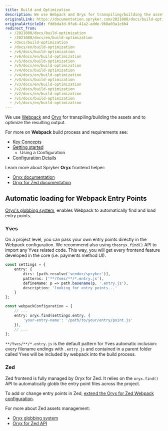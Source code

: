 ```yaml
---
title: Build and Optimization
description: We use Webpack and Oryx for transpiling/building the assets and to optimize the resulting output.
originalLink: https://documentation.spryker.com/2021080/docs/build-optimization
originalArticleId: fddbda3d-9fa6-41a2-adde-968a03a1c6b4
redirect_from:
  - /2021080/docs/build-optimization
  - /2021080/docs/en/build-optimization
  - /docs/build-optimization
  - /docs/en/build-optimization
  - /v6/docs/build-optimization
  - /v6/docs/en/build-optimization
  - /v5/docs/build-optimization
  - /v5/docs/en/build-optimization
  - /v4/docs/build-optimization
  - /v4/docs/en/build-optimization
  - /v3/docs/build-optimization
  - /v3/docs/en/build-optimization
  - /v2/docs/build-optimization
  - /v2/docs/en/build-optimization
  - /v1/docs/build-optimization
  - /v1/docs/en/build-optimization
---
```


We use [Webpack](https://webpack.js.org/) and [Oryx](/docs/scos/dev/front-end-development/zed/oryx-builder-overview-and-setup.html) for transpiling/building the assets and to optimize the resulting output.

For more on **Webpack** build process and requirements see:

* [Key Concepts](https://webpack.js.org/concepts/)
* [Getting started](https://webpack.js.org/guides/get-started/)
    * Using a Configuration
* [Configuration Details](https://webpack.js.org/configuration/)

Learn more about Spryker **Oryx** frontend helper:

* [Oryx documentation](/docs/scos/dev/front-end-development/zed/oryx-builder-overview-and-setup.html)
* [Oryx for Zed documentation](/docs/scos/dev/front-end-development/zed/oryx-builder-overview-and-setup.html-for-zed)

## Automatic loading for Webpack Entry Points
 [Oryx's globbing system](/docs/scos/dev/front-end-development/zed/oryx-builder-overview-and-setup.html#find--), enables Webpack to automatically find and load entry points.

### Yves
On a project level, you can pass your own entry points directly in the Webpack configuration. We recommend also using `theoryx.find()` API to import any Yves related code. This way, you will get every frontend feature developed in the core (i.e. payments method UI).

```php
const settings = {
    entry: {
        dirs: [path.resolve('vendor/spryker')],
        patterns: ['**/Yves/**/*.entry.js'],
        defineName: p => path.basename(p, '.entry.js'),
        description: 'looking for entry points...'
    }
};

const webpackConfiguration = {
    // ...
    entry: oryx.find(settings.entry, {
        'your-entry-name': '/path/to/your/entry/point.js'
    }),
    // ...
};
```

`**/Yves/**/*.entry.js` is the default pattern for Yves automatic inclusion: every filename endings with `.entry.js` and contained in a parent folder called Yves will be included by webpack into the build process.

### Zed
Zed frontend is fully managed by Oryx for Zed. It relies on the  `oryx.find()` API to automatically globb the entry point files across the project.

To add or change entry points in Zed, [extend the Oryx for Zed Webpack configuration](/docs/scos/dev/front-end-development/zed/oryx-builder-overview-and-setup.html-for-zed#extend-change-settings).

For more about Zed assets management:

* [Oryx globbing system](/docs/scos/dev/front-end-development/zed/oryx-builder-overview-and-setup.html#find--)
* [Oryx for Zed API](/docs/scos/dev/front-end-development/zed/oryx-builder-overview-and-setup.html-for-zed#api)

